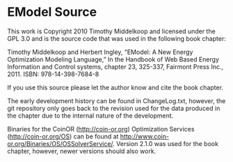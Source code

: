 EModel Source
=============

This work is Copyright 2010 Timothy Middelkoop and licensed under the GPL 3.0 and is the source code that was used in the following book chapter:

Timothy Middelkoop and Herbert Ingley, “EModel: A New Energy Optimization Modeling Language,” In the Handbook of Web Based Energy Information and Control systems, chapter 23, 325-337, Fairmont Press Inc., 2011. ISBN: 978-14-398-7684-8

If you use this source please let the author know and cite the book chapter.

The early development history can be found in ChangeLog.txt, however, the git repository only goes back to the revision used for the data produced in the chapter due to the internal nature of the development.

Binaries for the CoinOR (http://coin-or.org) Optimization Services (http://coin-or.org/OS) can be found at http://www.coin-or.org/Binaries/OS/OSSolverService/.  Version 2.1.0 was used for the book chapter, however, newer versions should also work.



